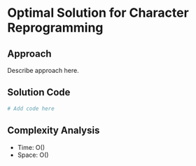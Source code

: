 # Optimal Solution for Character Reprogramming

## Approach

Describe approach here.

## Solution Code

```python
# Add code here
```
## Complexity Analysis

- Time: O() 
- Space: O()
